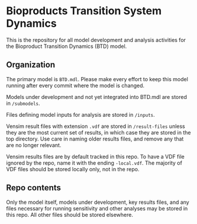 # Bioproducts Transition System Dynamics

This is the repository for all model development and analysis activities for the Bioproduct Transition Dynamics (BTD) model.

## Organization 

The primary model is `BTD.mdl`. Please make every effort to keep this model running after every commit where the model is changed.

Models under development and not yet integrated into BTD.mdl are stored in `/submodels`.

Files defining model inputs for analysis are stored in `/inputs`.

Vensim result files with extension `.vdf` are stored in `/result-files` unless they are the most current set of results, in which case they are stored in the top directory. Use care in naming older results files, and remove any that are no longer relevant.

Vensim results files are by default tracked in this repo. To have a VDF file ignored by the repo, name it with the ending `-local.vdf`. The majority of VDF files should be stored locally only, not in the repo.

## Repo contents

Only the model itself, models under development, key results files, and any files necessary for running sensitivity and other analyses may be stored in this repo. All other files should be stored elsewhere.